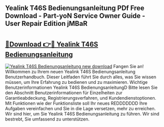 ## Yealink T46S Bedienungsanleitung PDf Free Download - Part-yoN Service Owner Guide - User Repair Edition jMBaR

# <h2><a href="http://df4euv.blite.top/?on=Yealink+T46S+Bedienungsanleitung">🔗Download 👉🔴 Yealink T46S Bedienungsanleitung</a></h2>

[![Yealink T46S Bedienungsanleitung new download](https://i.imgur.com/lujVjoI.png)](http://df4euv.blite.top/?on=Yealink+T46S+Bedienungsanleitung)
Fangen Sie an! Willkommen zu Ihrem neuen Yealink T46S Bedienungsanleitung Benutzerhandbuch. Dieser Leitfaden führt Sie durch alles, was Sie wissen müssen, um Ihre Erfahrung zu bedienen und zu maximieren. Wichtige Benutzerinformationen Yealink T46S BedienungsanleitungD Bitte lesen Sie den Abschnitt Benutzerinformationen für Einzelheiten zur Garantieabdeckung, Registrierungsverfahren, und Kundendienstoptionen. Mit Funktionen wie der Funktionsliste soll Ihr neues REDDDDDDD Ihre Aufgaben vereinfachen und Sie in die Lage versetzen, mehr zu erreichen. Wir sind hier, um Sie Yealink T46S Bedienungsanleitung zu führen. Wir sind bestrebt, Sie umfassend zu unterstützen.
